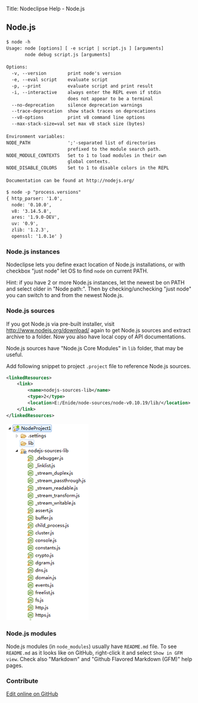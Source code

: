 Title:  Nodeclipse Help - Node.js

## Node.js

```txt
$ node -h
Usage: node [options] [ -e script | script.js ] [arguments]
       node debug script.js [arguments]

Options:
  -v, --version        print node's version
  -e, --eval script    evaluate script
  -p, --print          evaluate script and print result
  -i, --interactive    always enter the REPL even if stdin
                       does not appear to be a terminal
  --no-deprecation     silence deprecation warnings
  --trace-deprecation  show stack traces on deprecations
  --v8-options         print v8 command line options
  --max-stack-size=val set max v8 stack size (bytes)

Environment variables:
NODE_PATH              ';'-separated list of directories
                       prefixed to the module search path.
NODE_MODULE_CONTEXTS   Set to 1 to load modules in their own
                       global contexts.
NODE_DISABLE_COLORS    Set to 1 to disable colors in the REPL

Documentation can be found at http://nodejs.org/
```


```txt
$ node -p "process.versions"
{ http_parser: '1.0',
  node: '0.10.0',
  v8: '3.14.5.8',
  ares: '1.9.0-DEV',
  uv: '0.9',
  zlib: '1.2.3',
  openssl: '1.0.1e' }
```

### Node.js instances

Nodeclipse lets you define exact location of Node.js installations, or with checkbox "just node" let OS to find `node`
on current PATH.

Hint: if you have 2 or more Node.js instances, let the newest be on PATH and select older in "Node path:".
Then by checking/unchecking "just node" you can switch to and from the newest Node.js.

### Node.js sources

If you got Node.js via pre-built installer, visit <http://www.nodejs.org/download/> again to get Node.js sources
and extract archive to a folder. Now you also have local copy of API documentations.

Node.js sources have "Node.js Core Modules" in `lib` folder, that may be useful.

Add following snippet to project `.project` file to reference Node.js sources.

```xml
<linkedResources>
	<link>
		<name>nodejs-sources-lib</name>
		<type>2</type>
		<location>E:/Enide/node-sources/node-v0.10.19/lib/</location>
	</link>
</linkedResources>
``` 

![](images/nodejs-sources-lib.PNG) 


### Node.js modules

Node.js modules (in `node_modules`) usually have `README.md` file.
To see `README.md` as it looks like on GitHub, right-click it and select `Show in GFM view`.
Check also "Markdown" and "Github Flavored Markdown (GFM)" help pages.

### Contribute

<a href="https://github.com/Nodeclipse/nodeclipse-1/blob/master/org.nodeclipse.help/contents/nodejs.md" target="_blank">Edit online on GitHub</a>
